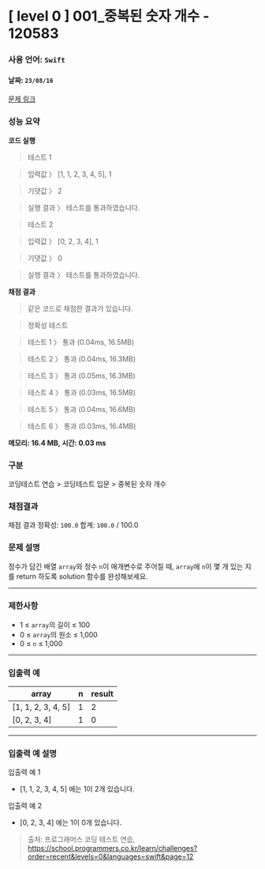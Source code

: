 # [ level 0 ] 001_중복된 숫자 개수 - 120583 
### 사용 언어: <code>Swift</code>
#### 날짜: <code>23/08/16</code>

[문제 링크](https://school.programmers.co.kr/learn/courses/30/lessons/120583?language=swift) 

### 성능 요약

**코드 실행**


>테스트 1

>입력값 〉	[1, 1, 2, 3, 4, 5], 1

>기댓값 〉	2

>실행 결과 〉	테스트를 통과하였습니다.

>테스트 2

>입력값 〉	[0, 2, 3, 4], 1

>기댓값 〉	0

>실행 결과 〉	테스트를 통과하였습니다.


**채점 결과**


> 같은 코드로 채점한 결과가 있습니다.

> 정확성  테스트

> 테스트 1 〉	통과 (0.04ms, 16.5MB)

> 테스트 2 〉	통과 (0.04ms, 16.3MB)

> 테스트 3 〉	통과 (0.05ms, 16.3MB)

> 테스트 4 〉	통과 (0.03ms, 16.5MB)

> 테스트 5 〉	통과 (0.04ms, 16.6MB)

> 테스트 6 〉	통과 (0.03ms, 16.4MB)

**메모리: 16.4 MB, 시간: 0.03 ms**

### 구분

코딩테스트 연습 > 코딩테스트 입문 > 중복된 숫자 개수

### 채점결과

채점 결과
정확성: <code>100.0</code>
합계: <code>100.0</code> / 100.0

### 문제 설명

<p>정수가 담긴 배열 <code>array</code>와 정수 <code>n</code>이 매개변수로 주어질 때, <code>array</code>에 <code>n</code>이 몇 개 있는 지를 return 하도록 solution 함수를 완성해보세요.</p>

***

### 제한사항
* 1 ≤ <code>array</code>의 길이 ≤ 100
* 0 ≤ <code>array</code>의 원소 ≤ 1,000
* 0 ≤ <code>n</code> ≤ 1,000

***

### 입출력 예
<table class="table">
        <thead><tr>
<th> array </th>
<th> n </th>
<th> result </th>
</tr>
</thead>
        <tbody><tr>
<td> [1, 1, 2, 3, 4, 5] </td>
<td> 1 </td>
<td> 2 </td>
</tr>
<tr>
<td> [0, 2, 3, 4] </td>
<td> 1 </td>
<td> 0 </td>
</tr>
</tbody>
      </table>

***

### 입출력 예 설명
입출력 예 1

* [1, 1, 2, 3, 4, 5] 에는 1이 2개 있습니다.

입출력 예 2

* [0, 2, 3, 4] 에는 1이 0개 있습니다.

> 출처: 프로그래머스 코딩 테스트 연습, https://school.programmers.co.kr/learn/challenges?order=recent&levels=0&languages=swift&page=12